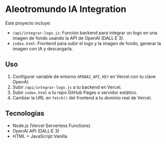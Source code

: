 # Aleotromundo IA Integration

Este proyecto incluye:

- `/api/integrar-logo.js`: Función backend para integrar un logo en una imagen de fondo usando la API de OpenAI (DALL·E 3).
- `index.html`: Frontend para subir el logo y la imagen de fondo, generar la imagen con IA y descargarla.

## Uso

1. Configurar variable de entorno `OPENAI_API_KEY` en Vercel con tu clave OpenAI.
2. Subir `/api/integrar-logo.js` a tu backend en Vercel.
3. Subir `index.html` a tu repo GitHub Pages o servidor estático.
4. Cambiar la URL en `fetch()` del frontend a tu dominio real de Vercel.

## Tecnologías

- Node.js (Vercel Serverless Functions)
- OpenAI API (DALL·E 3)
- HTML + JavaScript Vanilla